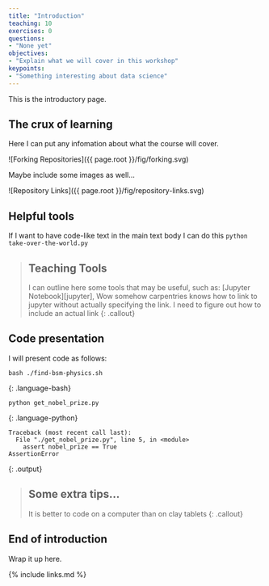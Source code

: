 ```yaml
---
title: "Introduction"
teaching: 10
exercises: 0
questions:
- "None yet"
objectives:
- "Explain what we will cover in this workshop"
keypoints:
- "Something interesting about data science"
---
```


This is the introductory page.

## The crux of learning

Here I can put any infomation about what the course will cover.

![Forking Repositories]({{ page.root }}/fig/forking.svg)

Maybe include some images as well...

![Repository Links]({{ page.root }}/fig/repository-links.svg)

## Helpful tools

If I want to have code-like text in the main text body I can do this `python take-over-the-world.py`

> ## Teaching Tools
>
> I can outline here some tools that may be useful, such as:
> [Jupyter Notebook][jupyter],
> Wow somehow carpentries knows how to link to jupyter without actually specifying the link. 
> I need to figure out how to include an actual link
{: .callout}

## Code presentation

I will present code as follows:

~~~
bash ./find-bsm-physics.sh
~~~
{: .language-bash}

~~~
python get_nobel_prize.py
~~~
{: .language-python}

~~~
Traceback (most recent call last):
  File "./get_nobel_prize.py", line 5, in <module>
    assert nobel_prize == True
AssertionError
~~~
{: .output}


> ## Some extra tips...
>
> It is better to code on a computer than on clay tablets
{: .callout}

## End of introduction

Wrap it up here.

{% include links.md %}
